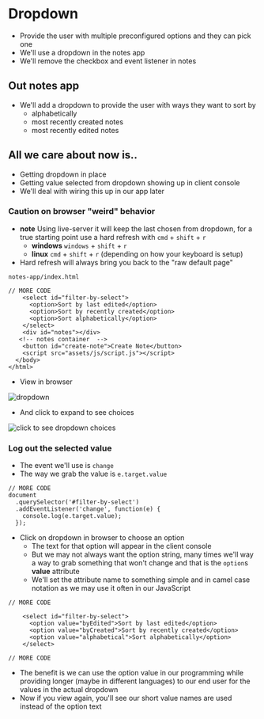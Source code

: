 # Dropdown
* Provide the user with multiple preconfigured options and they can pick one
* We'll use a dropdown in the notes app
* We'll remove the checkbox and event listener in notes

## Out notes app
* We'll add a dropdown to provide the user with ways they want to sort by
    - alphabetically
    - most recently created notes
    - most recently edited notes

## All we care about now is..
* Getting dropdown in place
* Getting value selected from dropdown showing up in client console
* We'll deal with wiring this up in our app later

### Caution on browser "weird" behavior
* **note** Using live-server it will keep the last chosen from dropdown, for a true starting point use a hard refresh with `cmd` + `shift` + `r`
    - **windows** `windows` + `shift` + `r`
    - **linux** `cmd` + `shift` + `r` (depending on how your keyboard is setup)
* Hard refresh will always bring you back to the "raw default page"

`notes-app/index.html`

```
// MORE CODE
    <select id="filter-by-select">
      <option>Sort by last edited</option>
      <option>Sort by recently created</option>
      <option>Sort alphabetically</option>
    </select>
    <div id="notes"></div>
   <!-- notes container  -->
    <button id="create-note">Create Note</button>
    <script src="assets/js/script.js"></script>
  </body>
</html>
```

* View in browser

![dropdown](https://i.imgur.com/mse6zXk.png)

* And click to expand to see choices

![click to see dropdown choices](https://i.imgur.com/cnubRIr.png)

### Log out the selected value
* The event we'll use is `change`
* The way we grab the value is `e.target.value`

```
// MORE CODE
document
  .querySelector('#filter-by-select')
  .addEventListener('change', function(e) {
    console.log(e.target.value);
  });
```

* Click on dropdown in browser to choose an option
    - The text for that option will appear in the client console
    - But we may not always want the option string, many times we'll way a way to grab something that won't change and that is the `option`s **value** attribute
    - We'll set the attribute name to something simple and in camel case notation as we may use it often in our JavaScript

```
// MORE CODE

    <select id="filter-by-select">
      <option value="byEdited">Sort by last edited</option>
      <option value="byCreated">Sort by recently created</option>
      <option value="alphabetical">Sort alphabetically</option>
    </select>

// MORE CODE
```

* The benefit is we can use the option value in our programming while providing longer (maybe in different languages) to our end user for the values in the actual dropdown
* Now if you view again, you'll see our short value names are used instead of the option text
